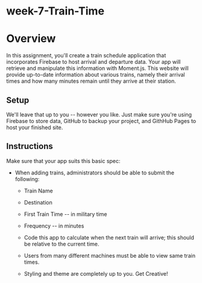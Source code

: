 # week-7-Train-Time

# Overview

In this assignment, you'll create a train schedule application that incorporates Firebase to host arrival and departure data. Your app will retrieve and manipulate this information with Moment.js. This website will provide up-to-date information about various trains, namely their arrival times and how many minutes remain until they arrive at their station.




## Setup


We'll leave that up to you -- however you like. Just make sure you're using Firebase to store data, GitHub to backup your project, and GithHub Pages to host your finished site.



## Instructions


Make sure that your app suits this basic spec:

* When adding trains, administrators should be able to submit the following:

	* Train Name

	* Destination 

	* First Train Time -- in military time

	* Frequency -- in minutes

	* Code this app to calculate when the next train will arrive; this should be relative to the current time.

	* Users from many different machines must be able to view same train times.

	* Styling and theme are completely up to you. Get Creative!